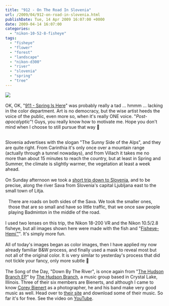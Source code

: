 ```yaml
---
title: "912 - On The Road In Slovenia"
url: /2009/04/912-on-road-in-slovenia.html
publishDate: Tue, 14 Apr 2009 16:07:00 +0000
date: 2009-04-14 16:07:00
categories: 
  - "nikon-10-52-8-fisheye"
tags: 
  - "fisheye"
  - "flower"
  - "forest"
  - "landscape"
  - "nikon-d300"
  - "river"
  - "slovenia"
  - "spring"
  - "tree"
---
```

<a href="https://d25zfm9zpd7gm5.cloudfront.net/1200x1200/2009/20090412_142215_ps.jpg" target="_blank"><img src="https://d25zfm9zpd7gm5.cloudfront.net/0600x0600/2009/20090412_142215_ps.jpg"/></a><br/><br/>OK, OK, "<a href="/2009/04/911-spring-is-here.html" target="_blank">911 - Spring Is Here</a>" was probably really a tad ... hmmm ... lacking in the color department. Art is no democracy, but the wise artist heeds the voice of the public, even more so, when it's really ONE voice. "<span style="font-style:italic;">Post-apocalyptic</span>"! Guys, you really know how to motivate me. Hope you don't mind when I choose to still pursue that way 🙂<br/><br/><div style="float: right;"><a href="https://d25zfm9zpd7gm5.cloudfront.net/1200x1200/2009/20090412_143515_ps.jpg" target="_blank"><img alt="" border="0" src="https://d25zfm9zpd7gm5.cloudfront.net/0150x0150/2009/20090412_143515_ps.jpg" style="margin: 10pt 10px 10px 0pt;"/></a><br/><a href="https://d25zfm9zpd7gm5.cloudfront.net/1200x1200/2009/20090412_155032_ps.jpg" target="_blank"><img alt="" border="0" src="https://d25zfm9zpd7gm5.cloudfront.net/0150x0150/2009/20090412_155032_ps.jpg" style="margin: 10pt 10px 10px 0pt;"/></a></div> Slovenia advertises with the slogan "The Sunny Side of the Alps", and they are quite right. From Carinthia it's only once over a mountain range (actually through a tunnel nowadays), and from Villach it takes me no more than about 15 minutes to reach the country, but at least in Spring and Summer, the climate is slightly warmer, the vegetation at least a week ahead.<br/><br/>On Sunday afternoon we took a <a href="http://maps.google.at/maps/ms?client=firefox-a&amp;hl=de&amp;ie=UTF8&amp;msa=0&amp;msid=108716966416095170910.000467868679b40d57b45&amp;ll=46.336499,14.456635&amp;spn=0.898847,2.114868&amp;z=10" target="_blank">short trip down to Slovenia</a>, and to be precise, along the river Sava from Slovenia's capital Ljubljana east to the small town of Litja.<br/><br/><div style="float: left;"><a href="https://d25zfm9zpd7gm5.cloudfront.net/1200x1200/2009/20090412_155921_ps.jpg" target="_blank"><img alt="" border="0" src="https://d25zfm9zpd7gm5.cloudfront.net/0150x0150/2009/20090412_155921_ps.jpg" style="margin: 10pt 10px 10px 0pt;"/></a><br/><a href="https://d25zfm9zpd7gm5.cloudfront.net/1200x1200/2009/20090412_162312_ps.jpg" target="_blank"><img alt="" border="0" src="https://d25zfm9zpd7gm5.cloudfront.net/0150x0150/2009/20090412_162312_ps.jpg" style="margin: 10pt 10px 10px 0pt;"/></a></div> There are roads on both sides of the Sava. We took the smaller ones, those that are so small and have so little traffic, that we once saw people playing Badminton in the middle of the road.<br/><br/>I used two lenses on this trip, the Nikon 18-200 VR and the Nikon 10.5/2.8 fisheye, but all images shown here were made with the fish and "<a href="http://www.imagetrendsinc.com/products/prodpage_hemi.asp" target="_blank">Fisheye-Hemi™</a>". It's simply more fun.<br/><br/>All of today's images began as color images, then I have applied my now already familiar B&amp;W process, and finally used a mask to reveal most but not all of the original color. It is very similar to yesterday's process that did not tickle your fancy, only more subtle 🙂<br/><br/>The Song of the Day, "Down By The River", is once again from "<a href="http://www.mediafire.com/?wgrefijh4od" target="_blank">The Hudson Branch EP</a>" by <a href="http://www.myspace.com/thehudsonbranch" target="_blank">The Hudson Branch</a>, a music group based in Crystal Lake, Illinois. Three of their six members are Bienerts, and although I came to know  <a href="http://coreybienert.blogspot.com/" target="_blank">Corey Bienert</a> as a photographer, he and his band make very good music as well. Head over to <a href="http://thehudsonbranch.com/" target="_blank">their site</a> and download some of their music. So far it's for free. See the video on <a href="http://www.youtube.com/watch?v=6t8hmAGTimE" target="_blank">YouTube</a>.
